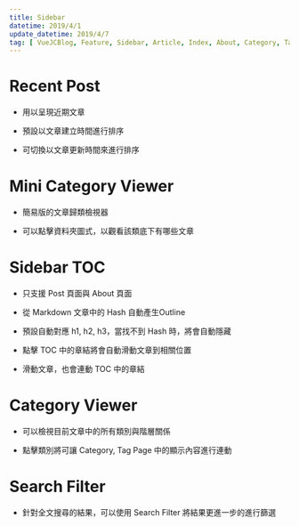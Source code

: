 ```yaml
---
title: Sidebar
datetime: 2019/4/1
update_datetime: 2019/4/7
tag: [ VueJCBlog, Feature, Sidebar, Article, Index, About, Category, Tag, Archive, Search ]
---
```



# Recent Post

  * 用以呈現近期文章

  * 預設以文章建立時間進行排序

  * 可切換以文章更新時間來進行排序

# Mini Category Viewer

  * 簡易版的文章歸類檢視器

  * 可以點擊資料夾圖式，以觀看該類底下有哪些文章

# Sidebar TOC

  * 只支援 Post 頁面與 About 頁面

  * 從 Markdown 文章中的 Hash 自動產生Outline

  * 預設自動對應 h1, h2, h3，當找不到 Hash 時，將會自動隱藏

  * 點擊 TOC 中的章結將會自動滑動文章到相關位置

  * 滑動文章，也會連動 TOC 中的章結

# Category Viewer

  * 可以檢視目前文章中的所有類別與階層關係

  * 點擊類別將可讓 Category, Tag Page 中的顯示內容進行連動

# Search Filter

  * 針對全文搜尋的結果，可以使用 Search Filter 將結果更進一步的進行篩選